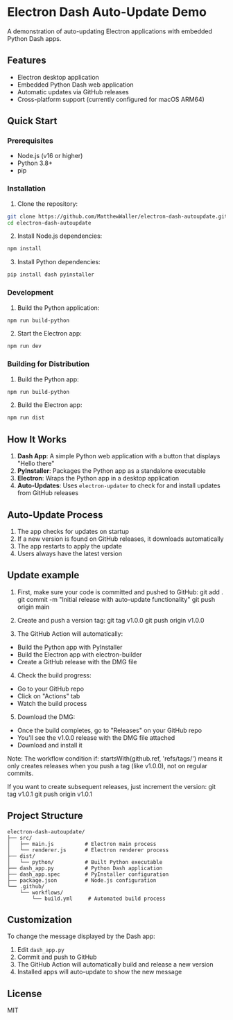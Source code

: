 # Electron Dash Auto-Update Demo

A demonstration of auto-updating Electron applications with embedded Python Dash apps.

## Features

- Electron desktop application
- Embedded Python Dash web application
- Automatic updates via GitHub releases
- Cross-platform support (currently configured for macOS ARM64)

## Quick Start

### Prerequisites

- Node.js (v16 or higher)
- Python 3.8+
- pip

### Installation

1. Clone the repository:
```bash
git clone https://github.com/MatthewWaller/electron-dash-autoupdate.git
cd electron-dash-autoupdate
```

2. Install Node.js dependencies:
```bash
npm install
```

3. Install Python dependencies:
```bash
pip install dash pyinstaller
```

### Development

1. Build the Python application:
```bash
npm run build-python
```

2. Start the Electron app:
```bash
npm run dev
```

### Building for Distribution

1. Build the Python app:
```bash
npm run build-python
```

2. Build the Electron app:
```bash
npm run dist
```

## How It Works

1. **Dash App**: A simple Python web application with a button that displays "Hello there"
2. **PyInstaller**: Packages the Python app as a standalone executable
3. **Electron**: Wraps the Python app in a desktop application
4. **Auto-Updates**: Uses `electron-updater` to check for and install updates from GitHub releases

## Auto-Update Process

1. The app checks for updates on startup
2. If a new version is found on GitHub releases, it downloads automatically
3. The app restarts to apply the update
4. Users always have the latest version

## Update example

1. First, make sure your code is committed and pushed to GitHub:
git add .
git commit -m "Initial release with auto-update functionality"
git push origin main

2. Create and push a version tag:
git tag v1.0.0
git push origin v1.0.0

3. The GitHub Action will automatically:
- Build the Python app with PyInstaller
- Build the Electron app with electron-builder
- Create a GitHub release with the DMG file
4. Check the build progress:
- Go to your GitHub repo
- Click on "Actions" tab
- Watch the build process
5. Download the DMG:
- Once the build completes, go to "Releases" on your GitHub repo
- You'll see the v1.0.0 release with the DMG file attached
- Download and install it

Note: The workflow condition if: startsWith(github.ref, 'refs/tags/') means it only
creates releases when you push a tag (like v1.0.0), not on regular commits.

If you want to create subsequent releases, just increment the version:
git tag v1.0.1
git push origin v1.0.1

## Project Structure

```
electron-dash-autoupdate/
├── src/
│   ├── main.js          # Electron main process
│   └── renderer.js      # Electron renderer process
├── dist/
│   └── python/          # Built Python executable
├── dash_app.py          # Python Dash application
├── dash_app.spec        # PyInstaller configuration
├── package.json         # Node.js configuration
└── .github/
    └── workflows/
        └── build.yml     # Automated build process
```

## Customization

To change the message displayed by the Dash app:

1. Edit `dash_app.py`
2. Commit and push to GitHub
3. The GitHub Action will automatically build and release a new version
4. Installed apps will auto-update to show the new message

## License

MIT